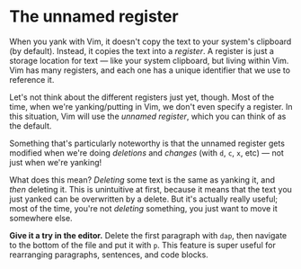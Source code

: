 # The unnamed register

When you yank with Vim, it doesn't copy the text to your system's clipboard (by default). Instead, it copies the text into a _register_. A register is just a storage location for text — like your system clipboard, but living within Vim. Vim has many registers, and each one has a unique identifier that we use to reference it.

Let's not think about the different registers just yet, though. Most of the time, when we're yanking/putting in Vim, we don't even specify a register. In this situation, Vim will use the _unnamed register_, which you can think of as the default.

Something that's particularly noteworthy is that the unnamed register gets modified when we're doing _deletions_ and _changes_ (with `d`, `c`, `x`, etc) — not just when we're yanking!

What does this mean? _Deleting_ some text is the same as yanking it, and _then_ deleting it. This is unintuitive at first, because it means that the text you just yanked can be overwritten by a delete. But it's actually really useful; most of the time, you're not _deleting_ something, you just want to move it somewhere else.

**Give it a try in the editor.** Delete the first paragraph with `dap`, then navigate to the bottom of the file and put it with `p`. This feature is super useful for rearranging paragraphs, sentences, and code blocks.
